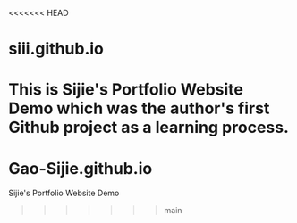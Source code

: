 <<<<<<< HEAD
# siii.github.io
This is Sijie's Portfolio Website Demo which was the author's first Github project as a learning process.
=======
# Gao-Sijie.github.io
Sijie's Portfolio Website Demo
>>>>>>> main
